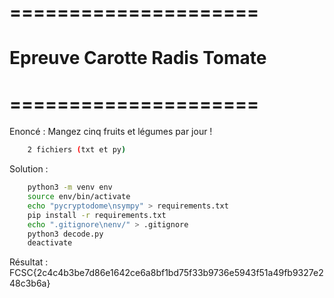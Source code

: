 # =====================
#  Epreuve Carotte Radis Tomate
# =====================

Enoncé : Mangez cinq fruits et légumes par jour !

```bash
    2 fichiers (txt et py)
```

Solution :
```bash
    python3 -m venv env
    source env/bin/activate
    echo "pycryptodome\nsympy" > requirements.txt
    pip install -r requirements.txt
    echo ".gitignore\nenv/" > .gitignore
    python3 decode.py
    deactivate
```

Résultat : FCSC{2c4c4b3be7d86e1642ce6a8bf1bd75f33b9736e5943f51a49fb9327e248c3b6a}